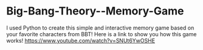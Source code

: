 # Big-Bang-Theory--Memory-Game
I used Python to create this simple and interactive memory game based on your favorite characters from BBT!
Here is a link to show you how this game works!
https://www.youtube.com/watch?v=SNUt6YwOSHE
